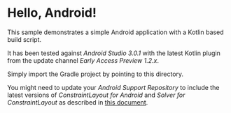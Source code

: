 Hello, Android!
===============

This sample demonstrates a simple Android application with a Kotlin based build script.

It has been tested against _Android Studio 3.0.1_ with the latest Kotlin plugin
from the update channel _Early Access Preview 1.2.x_.

Simply import the Gradle project by pointing to this directory.

You might need to update your _Android Support Repository_ to include the latest versions of _ConstraintLayout for Android_ and _Solver for ConstraintLayout_ as described in [this document](https://developer.android.com/training/constraint-layout/index.html#add-constraintlayout-to-your-project).
